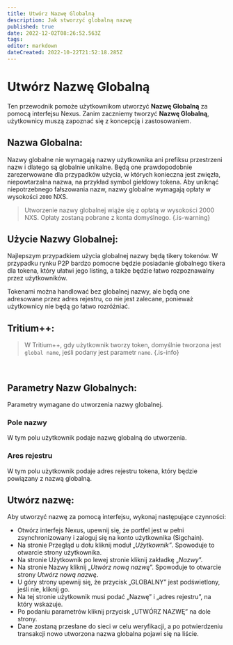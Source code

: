 ```yaml
---
title: Utwórz Nazwę Globalną
description: Jak stworzyć globalną nazwę
published: true
date: 2022-12-02T08:26:52.563Z
tags: 
editor: markdown
dateCreated: 2022-10-22T21:52:18.285Z
---
```


# Utwórz Nazwę Globalną

Ten przewodnik pomoże użytkownikom utworzyć **Nazwę Globalną** za pomocą interfejsu Nexus. Zanim zaczniemy tworzyć **Nazwę Globalną**, użytkownicy muszą zapoznać się z koncepcją i zastosowaniem.

## Nazwa Globalna:

Nazwy globalne nie wymagają nazwy użytkownika ani prefiksu przestrzeni nazw i dlatego są globalnie unikalne. Będą one prawdopodobnie zarezerwowane dla przypadków użycia, w których konieczna jest zwięzła, niepowtarzalna nazwa, na przykład symbol giełdowy tokena. Aby uniknąć niepotrzebnego fałszowania nazw, nazwy globalne wymagają opłaty w wysokości `2000` NXS.


> Utworzenie nazwy globalnej wiąże się z opłatą w wysokości 2000 NXS. Opłaty zostaną pobrane z konta domyślnego.
{.is-warning}


## Użycie Nazwy Globalnej:

Najlepszym przypadkiem użycia globalnej nazwy będą tikery tokenów. W przypadku rynku P2P bardzo pomocne będzie posiadanie globalnego tikera dla tokena, który ułatwi jego listing, a także będzie łatwo rozpoznawalny przez użytkowników.

Tokenami można handlować bez globalnej nazwy, ale będą one adresowane przez adres rejestru, co nie jest zalecane, ponieważ użytkownicy nie będą go łatwo rozróżniać.


## Tritium++:

> W Tritium++, gdy użytkownik tworzy token, domyślnie tworzona jest `global name`, jeśli podany jest parametr `name`.
{.is-info}

&nbsp;
## Parametry Nazw Globalnych:

Parametry wymagane do utworzenia nazwy globalnej.

### Pole nazwy

W tym polu użytkownik podaje nazwę globalną do utworzenia.

### Ares rejestru

W tym polu użytkownik podaje adres rejestru tokena, który będzie powiązany z nazwą globalną.

## Utwórz nazwę:

Aby utworzyć nazwę za pomocą interfejsu, wykonaj następujące czynności:

* Otwórz interfejs Nexus, upewnij się, że portfel jest w pełni zsynchronizowany i zaloguj się na konto użytkownika (Sigchain).
* Na stronie Przegląd u dołu kliknij moduł „_Użytkownik”_. Spowoduje to otwarcie strony użytkownika.
* Na stronie Użytkownik po lewej stronie kliknij zakładkę „_Nazwy_”.
* Na stronie Nazwy kliknij „_Utwórz nową nazwę_”. Spowoduje to otwarcie strony _Utwórz nową nazwę_.
* U góry strony upewnij się, że przycisk „GLOBALNY” jest podświetlony, jeśli nie, kliknij go.
* Na tej stronie użytkownik musi podać „Nazwę” i „adres rejestru”, na który wskazuje.&#x20;
* Po podaniu parametrów kliknij przycisk „UTWÓRZ NAZWĘ” na dole strony.
* Dane zostaną przesłane do sieci w celu weryfikacji, a po potwierdzeniu transakcji nowo utworzona nazwa globalna pojawi się na liście.